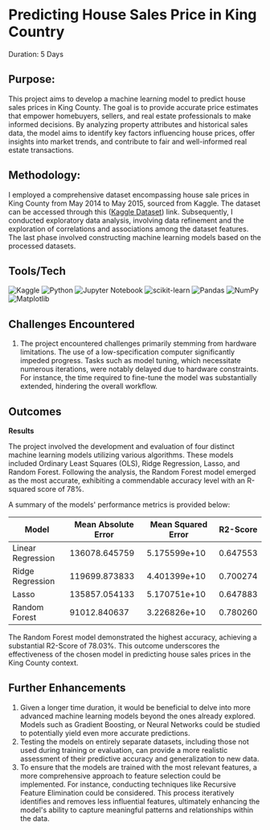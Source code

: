 # Predicting House Sales Price in King Country
Duration: 5 Days
## Purpose:
This project aims to develop a machine learning model to predict house sales prices in King County. The goal is to provide accurate price estimates that empower homebuyers, sellers, and real estate professionals to make informed decisions. By analyzing property attributes and historical sales data, the model aims to identify key factors influencing house prices, offer insights into market trends, and contribute to fair and well-informed real estate transactions.

## Methodology:
I employed a comprehensive dataset encompassing house sale prices in King County from May 2014 to May 2015, sourced from Kaggle. The dataset can be accessed through this ([Kaggle Dataset](https://www.kaggle.com/datasets/harlfoxem/housesalesprediction?utm_medium=Exinfluencer&utm_source=Exinfluencer&utm_content=000026UJ&utm_term=10006555&utm_id=NA-SkillsNetwork-wwwcourseraorg-SkillsNetworkCoursesIBMDeveloperSkillsNetworkDA0101ENSkillsNetwork20235326-2022-01-01)) link. Subsequently, I conducted exploratory data analysis, involving data refinement and the exploration of correlations and associations among the dataset features. The last phase involved constructing machine learning models based on the processed datasets.

## Tools/Tech
![Kaggle](https://img.shields.io/badge/Kaggle-035a7d?style=for-the-badge&logo=kaggle&logoColor=white)
![Python](https://img.shields.io/badge/python-3670A0?style=for-the-badge&logo=python&logoColor=ffdd54)
![Jupyter Notebook](https://img.shields.io/badge/jupyter-%23FA0F00.svg?style=for-the-badge&logo=jupyter&logoColor=white)
![scikit-learn](https://img.shields.io/badge/scikit--learn-%23F7931E.svg?style=for-the-badge&logo=scikit-learn&logoColor=white)
![Pandas](https://img.shields.io/badge/pandas-%23150458.svg?style=for-the-badge&logo=pandas&logoColor=white)
![NumPy](https://img.shields.io/badge/numpy-%23013243.svg?style=for-the-badge&logo=numpy&logoColor=white)
![Matplotlib](https://img.shields.io/badge/Matplotlib-%23ffffff.svg?style=for-the-badge&logo=Matplotlib&logoColor=black)

## Challenges Encountered
1. The project encountered challenges primarily stemming from hardware limitations. The use of a low-specification computer significantly impeded progress. Tasks such as model tuning, which necessitate numerous iterations, were notably delayed due to hardware constraints. For instance, the time required to fine-tune the model was substantially extended, hindering the overall workflow.

## Outcomes
**Results**

The project involved the development and evaluation of four distinct machine learning models utilizing various algorithms. These models included Ordinary Least Squares (OLS), Ridge Regression, Lasso, and Random Forest. Following the analysis, the Random Forest model emerged as the most accurate, exhibiting a commendable accuracy level with an R-squared score of 78%.

A summary of the models' performance metrics is provided below:

| Model             | Mean Absolute Error | Mean Squared Error | R2-Score  |
|-------------------|---------------------|--------------------|-----------|
| Linear Regression | 136078.645759       | 5.175599e+10       | 0.647553  |
| Ridge Regression  | 119699.873833       | 4.401399e+10       | 0.700274  |
| Lasso             | 135857.054133       | 5.170751e+10       | 0.647883  |
| Random Forest     | 91012.840637        | 3.226826e+10       | 0.780260  |

The Random Forest model demonstrated the highest accuracy, achieving a substantial R2-Score of 78.03%. This outcome underscores the effectiveness of the chosen model in predicting house sales prices in the King County context.

## Further Enhancements
1. Given a longer time duration, it would be beneficial to delve into more advanced machine learning models beyond the ones already explored. Models such as Gradient Boosting, or Neural Networks could be studied to potentially yield even more accurate predictions.
2. Testing the models on entirely separate datasets, including those not used during training or evaluation, can provide a more realistic assessment of their predictive accuracy and generalization to new data.
3. To ensure that the models are trained with the most relevant features, a more comprehensive approach to feature selection could be implemented. For instance, conducting techniques like Recursive Feature Elimination could be considered. This process iteratively identifies and removes less influential features, ultimately enhancing the model's ability to capture meaningful patterns and relationships within the data.
